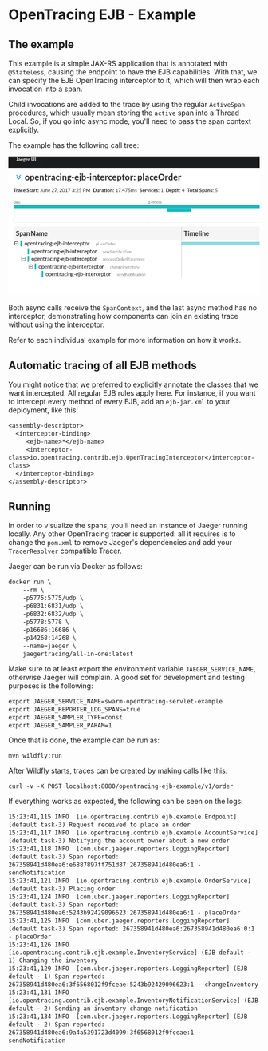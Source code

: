 # OpenTracing EJB - Example

## The example

This example is a simple JAX-RS application that is annotated with `@Stateless`,
causing the endpoint to have the EJB capabilities. With that, we can specify the 
EJB OpenTracing interceptor to it, which will then wrap each invocation into a span.

Child invocations are added to the trace by using the regular `ActiveSpan` procedures,
which usually mean storing the `active` span into a Thread Local. So, if you go into 
async mode, you'll need to pass the span context explicitly.

The example has the following call tree:

![Trace example](call-tree.png)

Both async calls receive the `SpanContext`, and the last async method has no interceptor,
demonstrating how components can join an existing trace without using the interceptor.

Refer to each individual example for more information on how it works.

## Automatic tracing of all EJB methods

You might notice that we preferred to explicitly annotate the classes that we want intercepted.
All regular EJB rules apply here. For instance, if you want to intercept every method of every 
EJB, add an `ejb-jar.xml` to your deployment, like this:

```
<assembly-descriptor>
  <interceptor-binding>
     <ejb-name>*</ejb-name>
     <interceptor-class>io.opentracing.contrib.ejb.OpenTracingInterceptor</interceptor-class>
  </interceptor-binding>
</assembly-descriptor>
```


## Running

In order to visualize the spans, you'll need an instance of Jaeger running locally.
Any other OpenTracing tracer is supported: all it requires is to change the `pom.xml` 
to remove Jaeger's dependencies and add your `TracerResolver` compatible Tracer.

Jaeger can be run via Docker as follows:
```
docker run \
    --rm \
    -p5775:5775/udp \
    -p6831:6831/udp \
    -p6832:6832/udp \
    -p5778:5778 \
    -p16686:16686 \
    -p14268:14268 \
    --name=jaeger \
    jaegertracing/all-in-one:latest
```

Make sure to at least export the environment variable `JAEGER_SERVICE_NAME`, 
otherwise Jaeger will complain. A good set for development and testing purposes
is the following:

```
export JAEGER_SERVICE_NAME=swarm-opentracing-servlet-example
export JAEGER_REPORTER_LOG_SPANS=true 
export JAEGER_SAMPLER_TYPE=const
export JAEGER_SAMPLER_PARAM=1 
```

Once that is done, the example can be run as:
```
mvn wildfly:run
```

After Wildfly starts, traces can be created by making calls like this:
```
curl -v -X POST localhost:8080/opentracing-ejb-example/v1/order
```

If everything works as expected, the following can be seen on the logs:
```
15:23:41,115 INFO  [io.opentracing.contrib.ejb.example.Endpoint] (default task-3) Request received to place an order
15:23:41,117 INFO  [io.opentracing.contrib.ejb.example.AccountService] (default task-3) Notifying the account owner about a new order
15:23:41,118 INFO  [com.uber.jaeger.reporters.LoggingReporter] (default task-3) Span reported: 267358941d480ea6:e6887897ff751d87:267358941d480ea6:1 - sendNotification
15:23:41,121 INFO  [io.opentracing.contrib.ejb.example.OrderService] (default task-3) Placing order
15:23:41,124 INFO  [com.uber.jaeger.reporters.LoggingReporter] (default task-3) Span reported: 267358941d480ea6:5243b92429096623:267358941d480ea6:1 - placeOrder
15:23:41,125 INFO  [com.uber.jaeger.reporters.LoggingReporter] (default task-3) Span reported: 267358941d480ea6:267358941d480ea6:0:1 - placeOrder
15:23:41,126 INFO  [io.opentracing.contrib.ejb.example.InventoryService] (EJB default - 1) Changing the inventory
15:23:41,129 INFO  [com.uber.jaeger.reporters.LoggingReporter] (EJB default - 1) Span reported: 267358941d480ea6:3f6568012f9fceae:5243b92429096623:1 - changeInventory
15:23:41,131 INFO  [io.opentracing.contrib.ejb.example.InventoryNotificationService] (EJB default - 2) Sending an inventory change notification
15:23:41,134 INFO  [com.uber.jaeger.reporters.LoggingReporter] (EJB default - 2) Span reported: 267358941d480ea6:9a4a5391723d4099:3f6568012f9fceae:1 - sendNotification
```
